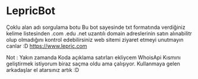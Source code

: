 # LepricBot
 Çoklu alan adı sorgulama botu
Bu bot sayesinde txt formatında verdiğiniz kelime listesinden .com .edu .net uzantılı domain adreslerinin satın alınabilitr olup olmadığını kontrol edebilirsiniz web sitemi ziyaret etmeyi unutmayın canlar :D https://www.lepric.com




Not : Yakın zamanda Koda açıklama satırları ekliycem WhoisApi Kısmını geliştirmek istiyorum biraz saçma oldu ama çalışıyor. Kullanmaya gelen arkadaşlar el atarsınız artık :D 
